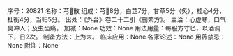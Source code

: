 序号：20821
名称：芎散
组成：芎8分，白芷7分，甘草5分（炙），桂心4分，杜衡4分，当归5分。
出处：《外台》卷二十二引《删繁方》。
主治：心虚寒，口气臭冲人；及虫齿痛。
加减：None
功效：None
用法用量：每服方寸匕，以酒调下，日2次。
制备方法：上为末。
临床应用：None
各家论述：None
用药禁忌：None
附注：None
